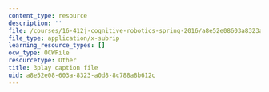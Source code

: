```yaml
---
content_type: resource
description: ''
file: /courses/16-412j-cognitive-robotics-spring-2016/a8e52e08603a8323a0d88c788a8b612c_I2uSCTUHsUI.srt
file_type: application/x-subrip
learning_resource_types: []
ocw_type: OCWFile
resourcetype: Other
title: 3play caption file
uid: a8e52e08-603a-8323-a0d8-8c788a8b612c
---
```

